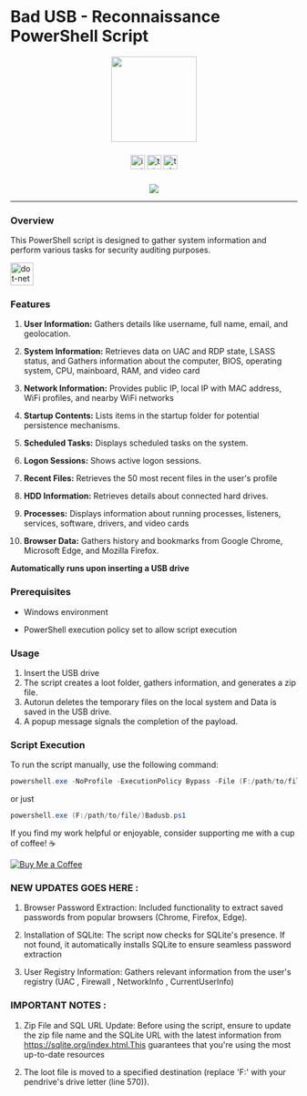 # Bad USB - Reconnaissance PowerShell Script


<div align="center">
  <img height="150" src="https://media1.giphy.com/media/eq0QfBoBObV4WFg1lK/giphy.gif?cid=ecf05e47ab6v296ro5brtrcjf8a9pur7vn9nyex6ld52tyo5&ep=v1_gifs_search&rid=giphy.gif&ct=g" />
</div>

###

<div align="center">
  <img src="https://img.shields.io/static/v1?message=Instagram&logo=instagram&label=&color=E4405F&logoColor=white&labelColor=&style=for-the-badge" height="25" alt="instagram logo"  />
  <img src="https://img.shields.io/static/v1?message=Tutanota&logo=tutanota&label=&color=840010&logoColor=white&labelColor=&style=for-the-badge" height="25" alt="tutanota logo"  />
  <img src="https://img.shields.io/static/v1?message=Telegram&logo=telegram&label=&color=2CA5E0&logoColor=white&labelColor=&style=for-the-badge" height="25" alt="telegram logo"  />
</div>

###

<div align="center">
  <img src="https://visitor-badge.laobi.icu/badge?page_id=d10xi24.d10xi24&"  />
</div>

---

### Overview

This PowerShell script is designed to gather system information and perform various tasks for security auditing purposes.

<div align="left">
  <img src="https://cdn.jsdelivr.net/gh/devicons/devicon/icons/dot-net/dot-net-original.svg" height="40" alt="dot-net logo"  />
</div>

### Features

1. **User Information:** Gathers details like username, full name, email, and geolocation.

2. **System Information:** Retrieves data on UAC and RDP state, LSASS status, and Gathers information about the computer, BIOS, operating system, CPU, mainboard, RAM, and video card

3. **Network Information:** Provides public IP, local IP with MAC address, WiFi profiles, and nearby WiFi networks

4. **Startup Contents:** Lists items in the startup folder for potential persistence mechanisms.

5. **Scheduled Tasks:** Displays scheduled tasks on the system.

6. **Logon Sessions:** Shows active logon sessions.

7. **Recent Files:** Retrieves the 50 most recent files in the user's profile

8. **HDD Information:** Retrieves details about connected hard drives.

9. **Processes:** Displays information about running processes, listeners, services, software, drivers, and video cards

10. **Browser Data:** Gathers history and bookmarks from Google Chrome, Microsoft Edge, and Mozilla Firefox.

**Automatically runs upon inserting a USB drive**

### Prerequisites

- Windows environment

- PowerShell execution policy set to allow script execution

### Usage

1. Insert the USB drive
2. The script creates a loot folder, gathers information, and generates a zip file.
3. Autorun deletes the temporary files on the local system and Data is saved in the USB drive.
4. A popup message signals the completion of the payload. 

### Script Execution

To run the script manually, use the following command:

```powershell
powershell.exe -NoProfile -ExecutionPolicy Bypass -File (F:/path/to/file/)Badusb.ps1
```

or just 

```powershell
powershell.exe (F:/path/to/file/)Badusb.ps1 
```

If you find my work helpful or enjoyable, consider supporting me with a cup of coffee! ☕

[![Buy Me a Coffee](https://img.shields.io/badge/Buy%20Me%20a%20Coffee-%E2%98%95-yellow)](https://www.buymeacoffee.com/d10xi24)


### NEW UPDATES GOES HERE :

1. Browser Password Extraction: Included functionality to extract saved passwords from popular browsers (Chrome, Firefox, Edge).

2. Installation of SQLite: The script now checks for SQLite's presence. If not found, it automatically installs SQLite to ensure seamless password extraction

3. User Registry Information: Gathers relevant information from the user's registry (UAC , Firewall , NetworkInfo , CurrentUserInfo)

### IMPORTANT NOTES :

1. Zip File and SQL URL Update: Before using the script, ensure to update the zip file name and the SQLite URL with the latest information from https://sqlite.org/index.html.This guarantees that you're using the most up-to-date resources

2. The loot file is moved to a specified destination (replace 'F:\' with your pendrive's drive letter (line 570)).